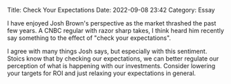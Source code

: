 Title: Check Your Expectations 
Date: 2022-09-08 23:42 
Category: Essay

I have enjoyed Josh Brown's perspective as the market thrashed the past few years. A CNBC regular with razor sharp takes, I think heard him recently say something to the effect of "check your expectations".

I agree with many things Josh says, but especially with this sentiment. Stoics know that by checking our expectations, we can better regulate our perception of what is happening with our investments. Consider lowering your targets for ROI and just relaxing your expectations in general.